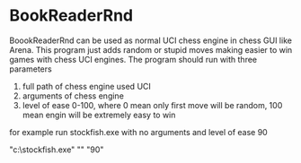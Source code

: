 # BookReaderRnd
BoookReaderRnd can be used as normal UCI chess engine in chess GUI like Arena.
This program just adds random or stupid moves making easier to win games with chess UCI engines.
The program should run with three parameters
1. full path of chess engine used UCI
2. arguments of chess engine
3. level of ease 0-100, where 0 mean only first move will be random, 100 mean engin will be extremely easy to win

for example run stockfish.exe with no arguments and level of ease 90

"c:\stockfish.exe" "" "90"

